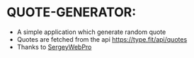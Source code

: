 # QUOTE-GENERATOR:

- A simple application which generate random quote
- Quotes are fetched from the api https://type.fit/api/quotes
- Thanks to [SergeyWebPro](https://forum.freecodecamp.org/u/SergeyWebPro)
